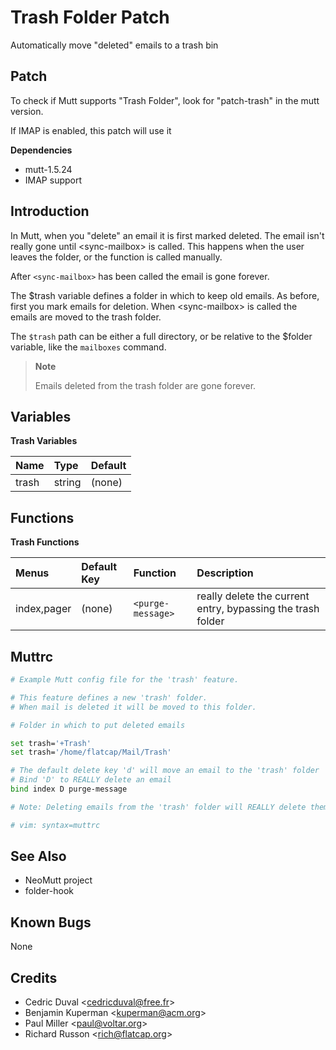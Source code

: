 Trash Folder Patch
==================

Automatically move "deleted" emails to a trash bin

Patch
-----

To check if Mutt supports "Trash Folder", look for "patch-trash" in the mutt version.

If IMAP is enabled, this patch will use it

**Dependencies**
-   mutt-1.5.24
-   IMAP support

Introduction
------------

In Mutt, when you "delete" an email it is first marked deleted. The email isn't really gone until \<sync-mailbox\> is called. This happens when the user leaves the folder, or the function is called manually.

After `<sync-mailbox>` has been called the email is gone forever.

The $trash variable defines a folder in which to keep old emails. As before, first you mark emails for deletion. When \<sync-mailbox\> is called the emails are moved to the trash folder.

The `$trash` path can be either a full directory, or be relative to the $folder variable, like the `mailboxes` command.

> **Note**
>
> Emails deleted from the trash folder are gone forever.

Variables
---------

**Trash Variables**

| Name  | Type   | Default |
|:------|:-------|:--------|
| trash | string | (none)  |

Functions
---------

**Trash Functions**

| Menus       | Default Key | Function          | Description                                                 |
|:------------|:------------|:------------------|:------------------------------------------------------------|
| index,pager | (none)      | `<purge-message>` | really delete the current entry, bypassing the trash folder |

Muttrc
------

```bash
# Example Mutt config file for the 'trash' feature.

# This feature defines a new 'trash' folder.
# When mail is deleted it will be moved to this folder.

# Folder in which to put deleted emails

set trash='+Trash'
set trash='/home/flatcap/Mail/Trash'

# The default delete key 'd' will move an email to the 'trash' folder
# Bind 'D' to REALLY delete an email
bind index D purge-message

# Note: Deleting emails from the 'trash' folder will REALLY delete them.

# vim: syntax=muttrc
```

See Also
--------

-   NeoMutt project
-   folder-hook

Known Bugs
----------

None

Credits
-------

-   Cedric Duval \<cedricduval@free.fr\>
-   Benjamin Kuperman \<kuperman@acm.org\>
-   Paul Miller \<paul@voltar.org\>
-   Richard Russon \<rich@flatcap.org\>

